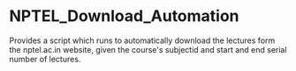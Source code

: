 # NPTEL_Download_Automation

Provides a script which runs to automatically download the lectures form the nptel.ac.in website,
given the course's subjectid and start and end serial number of lectures.
